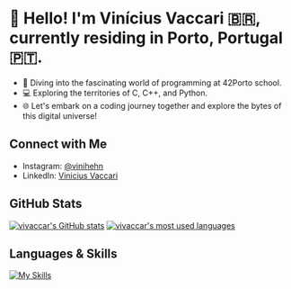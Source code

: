 # 👋 Hello! I'm Vinícius Vaccari 🇧🇷, currently residing in Porto, Portugal 🇵🇹.

- 🚀 Diving into the fascinating world of programming at 42Porto school.
- 💻 Exploring the territories of C, C++, and Python.
- 🌐 Let's embark on a coding journey together and explore the bytes of this digital universe! 

## Connect with Me

- Instagram: [@vinihehn](https://www.instagram.com/vinihehn/)
- LinkedIn: [Vinicius Vaccari](https://www.linkedin.com/in/vinicius-vaccari)

## GitHub Stats

[![vivaccar's GitHub stats](https://github-readme-stats.vercel.app/api?username=vivaccar&count_private=true&include_all_commits=true&show_icons=true&hide=issues&hide_border=true&bg_color=00000000&theme=dark)](https://github.com/vivaccar?tab=repositories) 
[![vivaccar's most used languages](https://github-readme-stats.vercel.app/api/top-langs/?username=vivaccar&layout=compact&hide_border=true&bg_color=00000000&theme=dark)](https://github.com/vivaccar?tab=repositories)

## Languages & Skills

[![My Skills](https://skillicons.dev/icons?i=c,py)](https://skillicons.dev)

